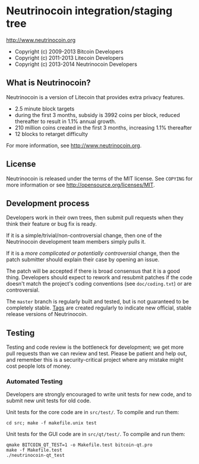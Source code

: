 Neutrinocoin integration/staging tree
================================

http://www.neutrinocoin.org

* Copyright (c) 2009-2013 Bitcoin Developers
* Copyright (c) 2011-2013 Litecoin Developers
* Copyright (c) 2013-2014 Neutrinocoin Developers

What is Neutrinocoin?
----------------

Neutrinocoin is a version of Litecoin that provides extra privacy features.
 - 2.5 minute block targets
 - during the first 3 months, subsidy is 3992 coins per block, reduced thereafter to result in 1.1% annual growth.
 - 210 million coins created in the first 3 months, increasing 1.1% thereafter
 - 12 blocks to retarget difficulty

For more information, see http://www.neutrinocoin.org.

License
-------

Neutrinocoin is released under the terms of the MIT license. See `COPYING` for more
information or see http://opensource.org/licenses/MIT.

Development process
-------------------

Developers work in their own trees, then submit pull requests when they think
their feature or bug fix is ready.

If it is a simple/trivial/non-controversial change, then one of the Neutrinocoin
development team members simply pulls it.

If it is a *more complicated or potentially controversial* change, then the patch
submitter should explain their case by opening an issue.

The patch will be accepted if there is broad consensus that it is a good thing.
Developers should expect to rework and resubmit patches if the code doesn't
match the project's coding conventions (see `doc/coding.txt`) or are
controversial.

The `master` branch is regularly built and tested, but is not guaranteed to be
completely stable. [Tags](https://github.com/neutrinocoin/neutrinocoin/tags) are created
regularly to indicate new official, stable release versions of Neutrinocoin.

Testing
-------

Testing and code review is the bottleneck for development; we get more pull
requests than we can review and test. Please be patient and help out, and
remember this is a security-critical project where any mistake might cost people
lots of money.

### Automated Testing

Developers are strongly encouraged to write unit tests for new code, and to
submit new unit tests for old code.

Unit tests for the core code are in `src/test/`. To compile and run them:

    cd src; make -f makefile.unix test

Unit tests for the GUI code are in `src/qt/test/`. To compile and run them:

    qmake BITCOIN_QT_TEST=1 -o Makefile.test bitcoin-qt.pro
    make -f Makefile.test
    ./neutrinocoin-qt_test

